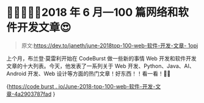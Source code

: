 # 💁🏻‍♀️👨‍💻2018 年 6 月—100 篇网络和软件开发文章😍

> 原文:[https://dev.to/janeth/june-2018top-100-web-软件-开发-文章- 1opj](https://dev.to/janeth/june-2018top-100-web--software-development-articles--1opj)

上个月，布兰登·莫雷利开始在 CodeBurst 做一些新的事情 Web 开发和软件开发文章的十大列表。今天，他发表了一系列关于 Web 开发、Python、Java、AI、Android 开发、Web 设计等方面的热门文章！好东西！！看一看！👀🧐

{[https://code burst . io/June-2018-top-100-web-软件-开发-文章-4a2903787fad](https://codeburst.io/june-2018-top-100-web-software-development-articles-4a2903787fad) }